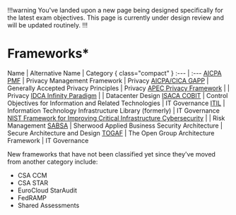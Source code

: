 !!!warning
You've landed upon a new page being designed specifically for the latest exam objectives. This page is currently under design review and will be updated routinely.
!!!

# Frameworks*

Name | Alternative Name | Category { class="compact" }
:--- | :---
[AICPA PMF](/frameworks/aicpa-pmf.md) | Privacy Management Framework | Privacy
[AICPA/CICA GAPP](/frameworks/aicpa-cica-gapp.md) | Generally Accepted Privacy Principles | Privacy
[APEC Privacy Framework](/frameworks/apec-privacy-framework.md) | | Privacy
[IDCA Infinity Paradigm](/frameworks/idca-infinity-paradigm.md) | | Datacenter Design
[ISACA COBIT](/frameworks/isaca-cobit.md) | Control Objectives for Information and Related Technologies | IT Governance
[ITIL](/frameworks/itil.md) | Information Technology Infrastructure Library (formerly) | IT Governance
[NIST Framework for Improving Critical Infrastructure Cybersecurity](/frameworks/nist-framework-for-improving-critical-infrastructure-cybersecurity.md) | | Risk Management
[SABSA](/frameworks/sabsa.md) | Sherwood Applied Business Security Architecture | Secure Architecture and Design
[TOGAF](/frameworks/togaf.md) | The Open Group Architecture Framework | IT Governance

New frameworks that have not been classified yet since they've moved from another category include:

- CSA CCM
- CSA STAR
- EuroCloud StarAudit
- FedRAMP
- Shared Assessments